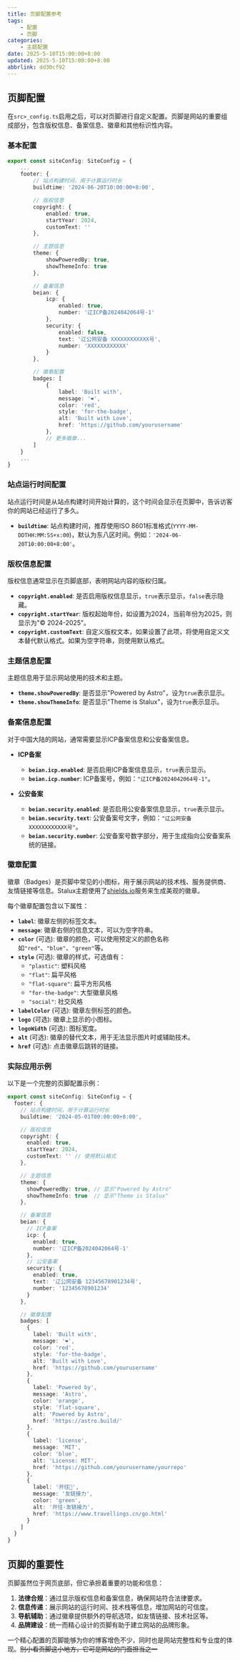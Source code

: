```yaml
---
title: 页脚配置参考
tags:
    - 配置
    - 页脚
categories:
    - 主题配置
date: 2025-5-10T15:00:00+8:00
updated: 2025-5-10T15:00:00+8:00
abbrlink: dd30cf92
---
```


## 页脚配置

在`src>_config.ts`启用之后，可以对页脚进行自定义配置。页脚是网站的重要组成部分，包含版权信息、备案信息、徽章和其他标识性内容。

### 基本配置

```ts title="_config.ts"
export const siteConfig: SiteConfig = {    
    ...
    footer: {
        // 站点构建时间，用于计算运行时长
        buildtime: '2024-06-20T10:00:00+8:00',

        // 版权信息
        copyright: {
            enabled: true,
            startYear: 2024,
            customText: ''
        },

        // 主题信息
        theme: {
            showPoweredBy: true,
            showThemeInfo: true
        },

        // 备案信息
        beian: {
            icp: {
                enabled: true,
                number: '辽ICP备2024042064号-1'
            },
            security: {
                enabled: false,
                text: '辽公网安备 XXXXXXXXXXXX号',
                number: 'XXXXXXXXXXXX'
            }
        },

        // 徽章配置
        badges: [
            {
                label: 'Built with',
                message: '❤',
                color: 'red',
                style: 'for-the-badge',
                alt: 'Built with Love',
                href: 'https://github.com/yourusername'
            },
            // 更多徽章...
        ]
    }
    ...
}
```

### 站点运行时间配置

站点运行时间是从站点构建时间开始计算的，这个时间会显示在页脚中，告诉访客你的网站已经运行了多久。

- **`buildtime`**: 站点构建时间，推荐使用ISO 8601标准格式(`YYYY-MM-DDTHH:MM:SS+x:00`)，默认为东八区时间。例如：`'2024-06-20T10:00:00+8:00'`。

### 版权信息配置

版权信息通常显示在页脚底部，表明网站内容的版权归属。

- **`copyright.enabled`**: 是否启用版权信息显示，`true`表示显示，`false`表示隐藏。
- **`copyright.startYear`**: 版权起始年份，如设置为2024，当前年份为2025，则显示为"© 2024-2025"。
- **`copyright.customText`**: 自定义版权文本，如果设置了此项，将使用自定义文本替代默认格式。如果为空字符串，则使用默认格式。

### 主题信息配置

主题信息用于显示网站使用的技术和主题。

- **`theme.showPoweredBy`**: 是否显示"Powered by Astro"，设为`true`表示显示。
- **`theme.showThemeInfo`**: 是否显示"Theme is Stalux"，设为`true`表示显示。

### 备案信息配置

对于中国大陆的网站，通常需要显示ICP备案信息和公安备案信息。

- **ICP备案**
  - **`beian.icp.enabled`**: 是否启用ICP备案信息显示，`true`表示显示。
  - **`beian.icp.number`**: ICP备案号，例如：`"辽ICP备2024042064号-1"`。

- **公安备案**
  - **`beian.security.enabled`**: 是否启用公安备案信息显示，`true`表示显示。
  - **`beian.security.text`**: 公安备案号文字，例如：`"辽公网安备 XXXXXXXXXXXX号"`。
  - **`beian.security.number`**: 公安备案号数字部分，用于生成指向公安备案系统的链接。

### 徽章配置

徽章（Badges）是页脚中常见的小图标，用于展示网站的技术栈、服务提供商、友情链接等信息。Stalux主题使用了[shields.io](https://shields.io/)服务来生成美观的徽章。

每个徽章配置包含以下属性：

- **`label`**: 徽章左侧的标签文本。
- **`message`**: 徽章右侧的信息文本，可以为空字符串。
- **`color`** (可选): 徽章的颜色，可以使用预定义的颜色名称如`"red"`、`"blue"`、`"green"`等。
- **`style`** (可选): 徽章的样式，可选值有：
  - `"plastic"`: 塑料风格
  - `"flat"`: 扁平风格
  - `"flat-square"`: 扁平方形风格
  - `"for-the-badge"`: 大型徽章风格
  - `"social"`: 社交风格
- **`labelColor`** (可选): 徽章左侧标签的颜色。
- **`logo`** (可选): 徽章上显示的小图标。
- **`logoWidth`** (可选): 图标宽度。
- **`alt`** (可选): 徽章的替代文本，用于无法显示图片时或辅助技术。
- **`href`** (可选): 点击徽章后跳转的链接。

### 实际应用示例

以下是一个完整的页脚配置示例：

```ts title="_config.ts"
export const siteConfig: SiteConfig = {
  footer: {
    // 站点构建时间，用于计算运行时长
    buildtime: '2024-05-01T00:00:00+8:00',

    // 版权信息
    copyright: {
      enabled: true,
      startYear: 2024,
      customText: '' // 使用默认格式
    },

    // 主题信息
    theme: {
      showPoweredBy: true, // 显示"Powered by Astro"
      showThemeInfo: true  // 显示"Theme is Stalux"
    },

    // 备案信息
    beian: {
      // ICP备案
      icp: {
        enabled: true,
        number: '辽ICP备2024042064号-1'
      },
      // 公安备案
      security: {
        enabled: true,
        text: '辽公网安备 12345678901234号',
        number: '12345678901234'
      }
    },

    // 徽章配置
    badges: [
      {
        label: 'Built with',
        message: '❤',
        color: 'red',
        style: 'for-the-badge',
        alt: 'Built with Love',
        href: 'https://github.com/yourusername'
      },
      {
        label: 'Powered by',
        message: 'Astro',
        color: 'orange',
        style: 'flat-square',
        alt: 'Powered by Astro',
        href: 'https://astro.build/'
      },
      {
        label: 'license',
        message: 'MIT',
        color: 'blue',
        alt: 'License: MIT',
        href: 'https://github.com/yourusername/yourrepo'
      },
      {
        label: '开往🚆',
        message: '友链接力',
        color: 'green',
        alt: '开往-友链接力',
        href: 'https://www.travellings.cn/go.html'
      }
    ]
  }
}
```

## 页脚的重要性

页脚虽然位于网页底部，但它承担着重要的功能和信息：

1. **法律合规**：通过显示版权信息和备案信息，确保网站符合法律要求。
2. **信息传递**：展示网站的运行时间、技术栈等信息，增加网站的可信度。
3. **导航辅助**：通过徽章提供额外的导航选项，如友情链接、技术社区等。
4. **品牌建设**：统一而精心设计的页脚有助于建立网站的品牌形象。

一个精心配置的页脚能够为你的博客增色不少，同时也是网站完整性和专业度的体现。~~别小看页脚这小地方，它可是网站的门面担当之一~~

